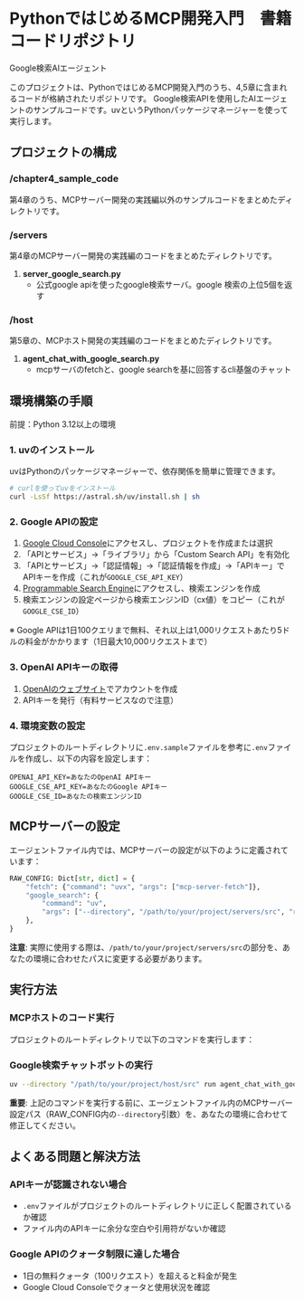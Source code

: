 # PythonではじめるMCP開発入門　書籍コードリポジトリ
Google検索AIエージェント

このプロジェクトは、PythonではじめるMCP開発入門のうち、4,5章に含まれるコードが格納されたリポジトリです。
Google検索APIを使用したAIエージェントのサンプルコードです。uvというPythonパッケージマネージャーを使って実行します。

## プロジェクトの構成

### /chapter4_sample_code
第4章のうち、MCPサーバー開発の実践編以外のサンプルコードをまとめたディレクトリです。

### /servers
第4章のMCPサーバー開発の実践編のコードをまとめたディレクトリです。
1. **server_google_search.py**
   * 公式google apiを使ったgoogle検索サーバ。google 検索の上位5個を返す

### /host
第5章の、MCPホスト開発の実践編のコードをまとめたディレクトリです。

1. **agent_chat_with_google_search.py**
   * mcpサーバのfetchと、google searchを基に回答するcli基盤のチャット


## 環境構築の手順
前提：Python 3.12以上の環境

### 1. uvのインストール

uvはPythonのパッケージマネージャーで、依存関係を簡単に管理できます。

```bash
# curlを使ってuvをインストール
curl -LsSf https://astral.sh/uv/install.sh | sh
```

### 2. Google APIの設定

1. [Google Cloud Console](https://console.cloud.google.com)にアクセスし、プロジェクトを作成または選択
2. 「APIとサービス」→「ライブラリ」から「Custom Search API」を有効化
3. 「APIとサービス」→「認証情報」→「認証情報を作成」→「APIキー」でAPIキーを作成（これが`GOOGLE_CSE_API_KEY`）
4. [Programmable Search Engine](https://programmablesearchengine.google.com/about/)にアクセスし、検索エンジンを作成
5. 検索エンジンの設定ページから検索エンジンID（cx値）をコピー（これが`GOOGLE_CSE_ID`）

※ Google APIは1日100クエリまで無料、それ以上は1,000リクエストあたり5ドルの料金がかかります（1日最大10,000リクエストまで）

### 3. OpenAI APIキーの取得

1. [OpenAIのウェブサイト](https://platform.openai.com/)でアカウントを作成
2. APIキーを発行（有料サービスなので注意）

### 4. 環境変数の設定

プロジェクトのルートディレクトリに`.env.sample`ファイルを参考に`.env`ファイルを作成し、以下の内容を設定します：

```env
OPENAI_API_KEY=あなたのOpenAI APIキー
GOOGLE_CSE_API_KEY=あなたのGoogle APIキー
GOOGLE_CSE_ID=あなたの検索エンジンID
```

## MCPサーバーの設定

エージェントファイル内では、MCPサーバーの設定が以下のように定義されています：

```python
RAW_CONFIG: Dict[str, dict] = {
    "fetch": {"command": "uvx", "args": ["mcp-server-fetch"]},
    "google_search": {
        "command": "uv",
        "args": ["--directory", "/path/to/your/project/servers/src", "run", "server_google_search.py"],
    },
}
```

**注意**: 実際に使用する際は、`/path/to/your/project/servers/src`の部分を、あなたの環境に合わせたパスに変更する必要があります。

## 実行方法

### MCPホストのコード実行

プロジェクトのルートディレクトリで以下のコマンドを実行します：

### Google検索チャットボットの実行

```bash
uv --directory "/path/to/your/project/host/src" run agent_chat_with_google_search.py
```

**重要**: 上記のコマンドを実行する前に、エージェントファイル内のMCPサーバー設定パス（RAW_CONFIG内の`--directory`引数）を、あなたの環境に合わせて修正してください。

## よくある問題と解決方法

### APIキーが認識されない場合

- `.env`ファイルがプロジェクトのルートディレクトリに正しく配置されているか確認
- ファイル内のAPIキーに余分な空白や引用符がないか確認

### Google APIのクォータ制限に達した場合

- 1日の無料クォータ（100リクエスト）を超えると料金が発生
- Google Cloud Consoleでクォータと使用状況を確認
